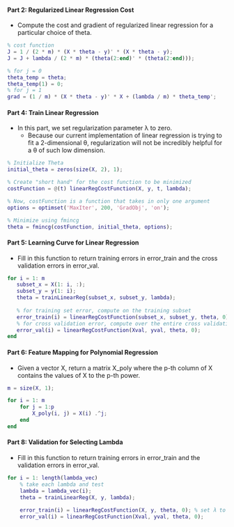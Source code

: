 ####  Part 2: Regularized Linear Regression Cost 

- Compute the cost and gradient of regularized linear regression for a particular choice of theta.

```matlab
% cost function
J = 1 / (2 * m) * (X * theta - y)' * (X * theta - y);
J = J + lambda / (2 * m) * (theta(2:end)' * (theta(2:end)));

% for j = 0
theta_temp = theta;
theta_temp(1) = 0;
% for j = 1
grad = (1 / m) * (X * theta - y)' * X + (lambda / m) * theta_temp';
```

#### Part 4: Train Linear Regression

- In this part, we set regularization parameter λ to zero. 
  - Because our current implementation of linear regression is trying to fit a 2-dimensional θ, regularization will not be incredibly helpful for a θ of such low dimension.

```matlab
% Initialize Theta
initial_theta = zeros(size(X, 2), 1); 

% Create "short hand" for the cost function to be minimized
costFunction = @(t) linearRegCostFunction(X, y, t, lambda);

% Now, costFunction is a function that takes in only one argument
options = optimset('MaxIter', 200, 'GradObj', 'on');

% Minimize using fmincg
theta = fmincg(costFunction, initial_theta, options);
```

#### Part 5: Learning Curve for Linear Regression

- Fill in this function to return training errors in error_train and the cross validation errors in error_val.

```matlab
for i = 1: m
   subset_x = X(1: i, :);
   subset_y = y(1: i);
   theta = trainLinearReg(subset_x, subset_y, lambda);
   
   % for training set error, compute on the training subset
   error_train(i) = linearRegCostFunction(subset_x, subset_y, theta, 0); % set λ to 0
   % for cross validation error, compute over the entire cross validation set
   error_val(i) = linearRegCostFunction(Xval, yval, theta, 0);
end
```

#### Part 6: Feature Mapping for Polynomial Regression

- Given a vector X, return a matrix X_poly where the p-th column of X contains the values of X to the p-th power.

```matlab
m = size(X, 1);

for i = 1: m
    for j = 1:p
        X_poly(i, j) = X(i) .^j;
    end
end
```

#### Part 8: Validation for Selecting Lambda

- Fill in this function to return training errors in error_train and the validation errors in error_val.

```matlab
for i = 1: length(lambda_vec)
    % take each lambda and test
    lambda = lambda_vec(i);
    theta = trainLinearReg(X, y, lambda);
    
    error_train(i) = linearRegCostFunction(X, y, theta, 0); % set λ to 0
    error_val(i) = linearRegCostFunction(Xval, yval, theta, 0);
```

